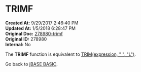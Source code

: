 # TRIMF

**Created At:** 9/29/2017 2:46:40 PM  
**Updated At:** 1/5/2018 6:28:47 PM  
**Original Doc:** [278980-trimf](https://docs.jbase.com/36868-jbase-basic/278980-trimf)  
**Original ID:** 278980  
**Internal:** No  

The **TRIMF** function is equivalent to [TRIM(expression, " ", "L")](./../trim).

Go back to [jBASE BASIC](./../jbase-basic-programmers-reference-guide).
